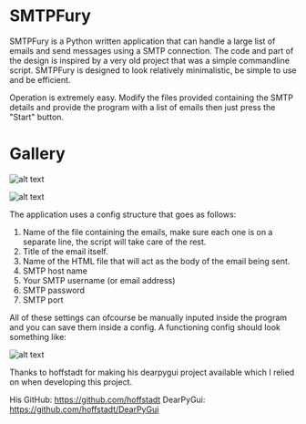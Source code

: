 # SMTPFury

SMTPFury is a Python written application that can handle a large list of emails and send messages using a SMTP connection. The code and part of the design is inspired by a very old project that was a simple commandline script. SMTPFury is designed to look relatively minimalistic, be simple to use and be efficient.

Operation is extremely easy. Modify the files provided containing the SMTP details and provide the program with a list of emails then just press the "Start" button.

# Gallery

![alt text](https://i.ibb.co/FbQTCrF/mainui.png)

![alt text](https://i.ibb.co/h7tfTvH/logging.png)

The application uses a config structure that goes as follows:

1) Name of the file containing the emails, make sure each one is on a separate line, the script will take care of the rest.
2) Title of the email itself.
3) Name of the HTML file that will act as the body of the email being sent.
4) SMTP host name 
5) Your SMTP username (or email address)
6) SMTP password
7) SMTP port

All of these settings can ofcourse be manually inputed inside the program and you can save them inside a config. A functioning config should look something like:

![alt text](https://i.ibb.co/s2YCsj7/config.png)


Thanks to hoffstadt for making his dearpygui project available which I relied on when developing this project.

His GitHub: https://github.com/hoffstadt
DearPyGui: https://github.com/hoffstadt/DearPyGui
